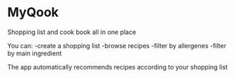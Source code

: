 # MyQook
Shopping list and cook book all in one place

You can:
-create a shopping list
-browse recipes
-filter by allergenes
-filter by main ingredient

The app automatically recommends recipes according to your shopping list

